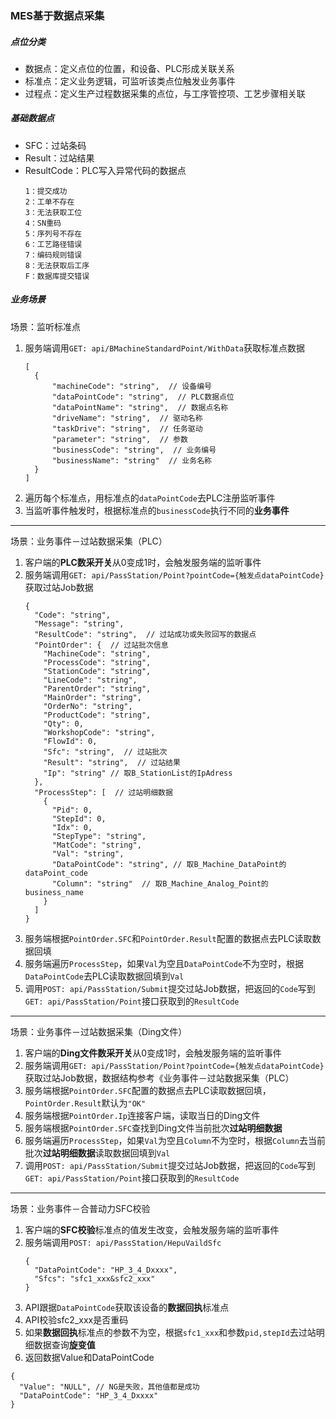 ### MES基于数据点采集

##### 点位分类
- 数据点：定义点位的位置，和设备、PLC形成关联关系
- 标准点：定义业务逻辑，可监听该类点位触发业务事件
- 过程点：定义生产过程数据采集的点位，与工序管控项、工艺步骤相关联

##### 基础数据点
- SFC：过站条码
- Result：过站结果
- ResultCode：PLC写入异常代码的数据点
  ```
  1：提交成功
  2：工单不存在
  3：无法获取工位
  4：SN重码
  5：序列号不存在
  6：工艺路径错误
  7：编码规则错误
  8：无法获取后工序
  F：数据库提交错误
  ```

##### 业务场景
场景：监听标准点

1. 服务端调用`GET: api/BMachineStandardPoint/WithData`获取标准点数据
    ```
    [
      {
          "machineCode": "string",  // 设备编号
          "dataPointCode": "string",  // PLC数据点位
          "dataPointName": "string",  // 数据点名称
          "driveName": "string",  // 驱动名称
          "taskDrive": "string",  // 任务驱动
          "parameter": "string",  // 参数
          "businessCode": "string",  // 业务编号
          "businessName": "string"  // 业务名称
      }
    ]
    ```
2. 遍历每个标准点，用标准点的`dataPointCode`去PLC注册监听事件
3. 当监听事件触发时，根据标准点的`businessCode`执行不同的**业务事件**
---
场景：业务事件－过站数据采集（PLC）

1. 客户端的**PLC数采开关**从0变成1时，会触发服务端的监听事件
2. 服务端调用`GET: api/PassStation/Point?pointCode={触发点dataPointCode}`获取过站Job数据
    ```
    {
      "Code": "string",
      "Message": "string",
      "ResultCode": "string",  // 过站成功或失败回写的数据点
      "PointOrder": {  // 过站批次信息
        "MachineCode": "string",
        "ProcessCode": "string",
        "StationCode": "string",
        "LineCode": "string",
        "ParentOrder": "string",
        "MainOrder": "string",
        "OrderNo": "string",
        "ProductCode": "string",
        "Qty": 0,
        "WorkshopCode": "string",
        "FlowId": 0,
        "Sfc": "string",  // 过站批次
        "Result": "string",  // 过站结果
        "Ip": "string" // 取B_StationList的IpAdress
      },
      "ProcessStep": [  // 过站明细数据
        {
          "Pid": 0,
          "StepId": 0,
          "Idx": 0,
          "StepType": "string",
          "MatCode": "string",
          "Val": "string",
          "DataPointCode": "string", // 取B_Machine_DataPoint的dataPoint_code
          "Column": "string"  // 取B_Machine_Analog_Point的business_name
        }
      ]
    }
    ```
3. 服务端根据`PointOrder.SFC`和`PointOrder.Result`配置的数据点去PLC读取数据回填
4. 服务端遍历`ProcessStep`，如果`Val`为空且`DataPointCode`不为空时，根据`DataPointCode`去PLC读取数据回填到`Val`
5. 调用`POST: api/PassStation/Submit`提交过站Job数据，把返回的`Code`写到`GET: api/PassStation/Point`接口获取到的`ResultCode`
---
场景：业务事件－过站数据采集（Ding文件）

1. 客户端的**Ding文件数采开关**从0变成1时，会触发服务端的监听事件
2. 服务端调用`GET: api/PassStation/Point?pointCode={触发点dataPointCode}`获取过站Job数据，数据结构参考《业务事件－过站数据采集（PLC）
3. 服务端根据`PointOrder.SFC`配置的数据点去PLC读取数据回填，`PointOrder.Result`默认为`"OK"`
4. 服务端根据`PointOrder.Ip`连接客户端，读取当日的Ding文件
5. 服务端根据`PointOrder.SFC`查找到Ding文件当前批次**过站明细数据**
6. 服务端遍历`ProcessStep`，如果`Val`为空且`Column`不为空时，根据`Column`去当前批次**过站明细数据**读取数据回填到`Val`
7. 调用`POST: api/PassStation/Submit`提交过站Job数据，把返回的`Code`写到`GET: api/PassStation/Point`接口获取到的`ResultCode`

---
场景：业务事件－合普动力SFC校验
1. 客户端的**SFC校验**标准点的值发生改变，会触发服务端的监听事件
2. 服务端调用`POST: api/PassStation/HepuVaildSfc`
    ```
    {
      "DataPointCode": "HP_3_4_Dxxxx",
      "Sfcs": "sfc1_xxx&sfc2_xxx"
    }
    ```
3. API跟据`DataPointCode`获取该设备的**数据回执**标准点
4. API校验sfc2_xxx是否重码
5. 如果**数据回执**标准点的参数不为空，根据`sfc1_xxx`和参数`pid,stepId`去过站明细数据查询**旋变值**
6. 返回数据Value和DataPointCode
  ```
  {
    "Value": "NULL", // NG是失败，其他值都是成功
    "DataPointCode": "HP_3_4_Dxxxx"
  }
  ```